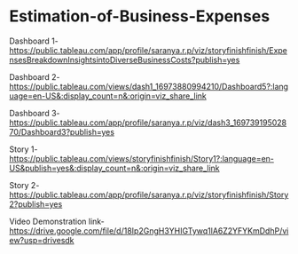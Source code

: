 # Estimation-of-Business-Expenses

Dashboard 1-https://public.tableau.com/app/profile/saranya.r.p/viz/storyfinishfinish/ExpensesBreakdownInsightsintoDiverseBusinessCosts?publish=yes

Dashboard 2-https://public.tableau.com/views/dash1_16973880994210/Dashboard5?:language=en-US&:display_count=n&:origin=viz_share_link

Dashboard 3-https://public.tableau.com/app/profile/saranya.r.p/viz/dash3_16973919502870/Dashboard3?publish=yes

Story 1-https://public.tableau.com/views/storyfinishfinish/Story1?:language=en-US&publish=yes&:display_count=n&:origin=viz_share_link

Story 2-https://public.tableau.com/app/profile/saranya.r.p/viz/storyfinishfinish/Story2?publish=yes

Video Demonstration link-https://drive.google.com/file/d/18Ip2GngH3YHIGTywq1lA6Z2YFYKmDdhP/view?usp=drivesdk
